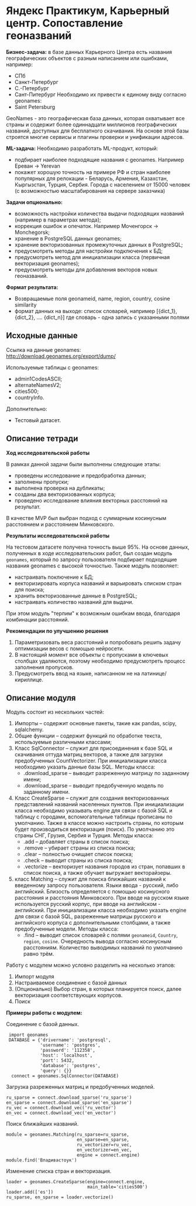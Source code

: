 # Яндекс Практикум, Карьерный центр. Сопоставление геоназваний
<!--Рекомендуется смотреть проект через [NBViewer](https://nbviewer.jupyter.org/github/Muirehen/work_projects/blob/master/Yandex_Geonames/Geonames_notebook.ipynb?flush_cache=true). -->

**Бизнес-задача:** в базе данных Карьерного Центра есть названия географических объектов с разным написанием или ошибками, например:
- СПб
- Санкт-Петербург
- С.-Петербург
- Сант-Питербург
Необходимо их привести к единому виду согласно geonames:
- Saint Petersburg
  
GeoNames - это географическая база данных, которая охватывает все страны и содержит более одиннадцати миллионов географических названий, доступных для бесплатного скачивания. На основе этой базы строятся многие сервисы и плагины проверки и унификации адресов.

**ML-задача:** Необходимо разработать ML-продукт, который:
- подбирает наиболее подходящие названия с geonames. Например Ереван -> Yerevan
- покажет хорошую точность на примере РФ и стран наиболее популярных для релокации - Беларусь, Армения, Казахстан, Кыргызстан, Турция, Сербия. Города с населением от 15000 человек (с возможностью масштабирования на сервере заказчика)
  
**Задачи опционально:**
- возможность настройки количества выдачи подходящих названий (например в параметрах метода);
- коррекция ошибок и опечаток. Например Моченгорск -> Monchegorsk;
- хранение в PostgreSQL данных geonames;
- хранение векторизованных промежуточных данных в PostgreSQL;
- предусмотреть методы для настройки подключения к БД;
- предусмотреть метод для инициализации класса (первичная векторизация geonames);
- предусмотреть методы для добавления векторов новых геоназваний.

**Формат результата:**
- Возвращаемые поля geonameid, name, region, country, cosine similarity
- формат данных на выходе: список словарей, например [{dict_1}, {dict_2}, …. {dict_n}] где словарь - одна запись с указанными полями

## Исходные данные

Ссылка на данные geonames:
http://download.geonames.org/export/dump/

Используемые таблицы с geonames:
- admin1CodesASCII;
- alternateNamesV2;
- cities500;
- countryInfo.

Дополнительно:
- Тестовый датасет.
  
## Описание тетради
**Ход исследовательской работы**

В рамках данной задачи были выполнены следующие этапы:

- проведены исследование и предобработка данных;
- заполнены пропуски;
- выполнена проверка на дубликаты;
- созданы два векторизованных корпуса;
- проведено исследование влияния векторных расстояний на результат.

В качестве MVP был выбран подход с суммарным косинусным расстоянием и расстоянием Минковского.

**Результаты исследовательской работы**

На тестовом датасете получена точность выше 95%. На основе данных, полученных в ходе исследовательских работ, был создан модуль `geonames`, который по запросу пользователя подбирает подходящие названия geonames с высокой точностью. Также модуль позволяет:
- настраивать поключение к БД;
- векторизировать корпуса названий и варьировать списком стран для поиска;
- хранить векторизованные данные в PostgreSQL;
- настраивать количество названий для выдачи.

При этом модуль "терпим" к возможным ошибкам ввода, благодаря комбинации расстояний.

**Рекомендации по улучшению решения**

1. Параметризовать веса расстояний и попробовать решить задачу оптимизации весов с помощью нейросети.
2. В настоящий момент все объекты с пропусками в ключевых столбцах удаляются, поэтому необходимо предусмотреть процесс заполнения пропусков.
3. Предусмотреть ввод на языке, написанном не на латинице/кириллице.

## Описание модуля

Модуль состоит из нескольких частей:
1. Импорты – содержит основные пакеты, такие как pandas, scipy, sqlalchemy.
2. Общие функции – содержит функций по обработке текста, используемые различными классами;
3. Класс SqlConnector – служит для присоединения к базе SQL и скачивания оттуда матриц векторов, а также для загрузки предобученных CountVectorizer. При инициализации класса необходимо указать данные базы SQL. Методы класса:
    - .download_sparse – выводит разреженную матрицу по заданному имени;
    - .download_sparse – выводит предобученную модель по заданному имени.
5. Класс CreateSparse – служит для создания векторизованных представлений названий населенных пунктов. При инициализации класса необходимо указывать engine для связи с базой SQL и таблицу с городами, вспомогательные таблицы прописаны по умолчанию.
   Также в классе можно настроить страны, по которым будет производиться векторизация (поиск). По умолчанию это страны СНГ, Грузия, Сербия и Турция. Методы класса:
    - .add – добавляет страны в список поиска;
    - .remove – убирает страны из списка поиска;
    - .clear – полностью очищает список поиска;
    - .check – выводит страны из списка поиска;
    - .vectorize – векторизует названия городов из стран, попавших в список поиска, а также обучает выгружает векторайзеры.
7. класс Matching – служит для поиска ближайших названий к введенному запросу пользователя. Языки ввода - русский, либо английский. Близость определяется с помощью косинусного расстояния и расстояния Минковского. При вводе 
на русском языке используется русский корпус, при вводе на английском - английский. При инициализации класса необходимо указать engine для связи с базой SQL, разреженные матрицы русского и английского корпуса с дополнительными столбцами,
а также предобученные модели. Методы класса:
    - .find – выводит список словарей с полями `geonameid`, `Country`, `region`, `cosine`. Очередность вывода согласно косинусным расстояниям. Количество выводимых названий по умолчанию равно трём.

Работу с модулем можно условно разделить на несколько этапов:
1. Импорт модуля
2. Настраиваемое соединение с базой данных
3. (Опционально) Выбор стран, в которых планируется поиск, далее векторизация соответствующих корпусов.
4. Поиск

**Примеры работы с модулем:**

Соединение с базой данных.

     import geonames
     DATABASE = {'drivername': 'postgresql',
                 'username': 'postgres', 
                 'password': '112358', 
                 'host': 'localhost',
                 'port': 5432,
                 'database': 'postgres',
                 'query': {}}          
      connect = geonames.SqlConnector(DATABASE)

Загрузка разреженных матриц и предобученных моделей.

    ru_sparse = connect.download_sparse('ru_sparse')
    en_sparse = connect.download_sparse('en_sparse')
    ru_vec = connect.download_vec('ru_vector')
    en_vec = connect.download_vec('en_vector')

Поиск ближайших названий.

    module = geonames.Matching(ru_sparse=ru_sparse,
                               en_sparse=en_sparse,
                               ru_vectorizer=ru_vec,
                               en_vectorizer=en_vec,
                               engine = connect.engine)
    module.find('Владивастоук')

Изменение списка стран и векторизация.

    loader = geonames.CreateSparse(engine=connect.engine,
                                   main_table='cities500')
    loader.add(['es'])
    ru_sparse, en_sparse = loader.vectorize()
